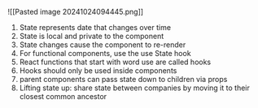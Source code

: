 
![[Pasted image 20241024094445.png]]


1. State represents date that changes over time
2. State is local and private to the component
3. State changes cause the component to re-render
4. For functional components, use the use State hook
5. React functions that start with word use are called hooks
6. Hooks should only be used inside components
7. parent components can pass state down to children via props
8. Lifting state up: share state between companies by moving it to their closest common ancestor



